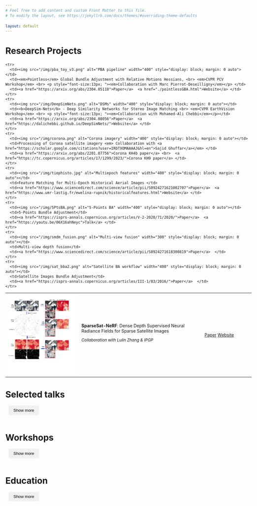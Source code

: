 ```yaml
---
# Feel free to add content and custom Front Matter to this file.
# To modify the layout, see https://jekyllrb.com/docs/themes/#overriding-theme-defaults

layout: default
---
```




# Research Projects

<table>
  <colgroup>
    <col span="1" style="width: 30%;">
    <col span="1" style="width: 50%;">
    <col span="1" style="width: 30%;">
  </colgroup>
  <thead style="display: none;">
    <tr>
      <th>Project</th>
      <th>Figure</th>
      <th>Link to Paper</th>
    </tr>
  </thead> 

  <tbody>
    <tr>
      <td><img src="/img/DDSNeRFWorkflow.jpg" alt="NeRF pipelines" width="400" style="display: block; margin: 0 auto"></td>
      <td><b>SparseSat-NeRF</b>: Dense Depth Supervised Neural Radiance Fields for Sparse Satellite Images <br> <p style="font-size:13px; "><em>Collaboration with Lulin Zhang & IPGP</em></p> </td>
      <td><a href="">Paper</a>  <a href="./SparseSatNerf.html">Website</a> </td>
    </tr>

    <tr>
      <td><img src="/img/pba_toy_v3.png" alt="PBA pipeline" width="400" style="display: block; margin: 0 auto"></td>
      <td><em>Pointless</em> Global Bundle Adjustment with Relative Motions Hessians, <br> <em>CVPR PCV Workshop</em> <br> <p style="font-size:13px; "><em>Collaboration with Marc Pierrot-Deseilligny</em></p> </td>
      <td><a href="https://arxiv.org/abs/2304.05118">Paper</a>  <a href="./pointlessGBA.html">Website</a> </td>
    </tr>
    <tr>
      <td><img src="/img/DeepSimNets.png" alt="DSMs" width="400" style="display: block; margin: 0 auto"></td>
      <td><b>DeepSim-Nets</b> - Deep Similarity Networks for Stereo Image Matching <br> <em>CVPR EarthVision Workshop</em> <br> <p style="font-size:13px; "><em>Collaboration with Mohamed-Ali Chebbi</em></p></td>
      <td><a href="https://arxiv.org/abs/2304.08056">Paper</a>  <a href="https://dalichebbi.github.io/DeepSimNets/">Website</a> </td>
    </tr> 
    <tr>
      <td><img src="/img/corona.png" alt="Corona imagery" width="400" style="display: block; margin: 0 auto"></td>
      <td>Processing of Corona satellite imagery <em> Collaboration with <a href="https://scholar.google.com/citations?user=IRbTXOMAAAAJ&hl=en">Sajid Ghuffar</a></em> </td>
      <td><a href="https://arxiv.org/abs/2201.07756">Corona KH4b paper</a> <br>  <a href="https://tc.copernicus.org/articles/17/1299/2023/">Corona KH9 paper</a> </td>
    </tr>
    <tr>
      <td><img src="/img/tiephisto.jpg" alt="Multiepoch features" width="400" style="display: block; margin: 0 auto"></td>
      <td>Feature Matching for Multi-Epoch Historical Aerial Images </td>
      <td><a href="https://www.sciencedirect.com/science/article/pii/S0924271621002707">Paper</a>  <a href="https://www.umr-lastig.fr/ewelina-rupnik/historicalfeatures.html">Website</a> </td>
    </tr>
    <tr>
      <td><img src="/img/5PtsBA.png" alt="5-Points BA" width="400" style="display: block; margin: 0 auto"></td>
      <td>5-Points Bundle Adjustment</td>
      <td><a href="https://isprs-annals.copernicus.org/articles/V-2-2020/71/2020/">Paper</a>  <a href="https://youtu.be/06X16ahNeyc">Talk</a> </td>
    </tr>
    <tr>
      <td><img src="/img/smdm_fusion.png" alt="Multi-view fusion" width="300" style="display: block; margin: 0 auto"></td>
      <td>Multi-view depth fusion</td>
      <td><a href="https://www.sciencedirect.com/science/article/pii/S0924271618300819">Paper</a>  </td>
    </tr>
    <tr>
      <td><img src="/img/sat_bba2.png" alt="Satellite BA workflow" width="400" style="display: block; margin: 0 auto"></td>
      <td>Satellite Images Bundle Adjustment</td>
      <td><a href="https://isprs-annals.copernicus.org/articles/III-1/83/2016/">Paper</a>  </td>
    </tr>
  </tbody> 
</table>


<div class="collapsible">
  <h1>Selected talks</h1>
  <button class="collapse-button">Show more</button>
  <div class="content">

<table>
  <colgroup>
    <col span="1" style="width: 10%;">
    <col span="1" style="width: 45%;">
    <col span="1" style="width: 45%;">
  </colgroup>
  <thead style="display: none;">
    <tr>
      <th>Year</th>
      <th>Title</th>
      <th>Website</th>
    </tr>
  </thead>
  <tbody>
    <tr>
      <td> <b>March 2023</b> </td>
      <td> GRSS IADF <br> <em>Women in Geoscience and Remote Sensing</em></td>
      <td>Photogrammetry with historical images <a href="https://www.grss-ieee.org/events/webinar/women-in-geoscience-and-remote-sensing-webinar-series-photogrammetry-in-earth-sciences/">[Website]</a> | <a href="https://drive.google.com/file/d/1Q3YczvluCGohX6BJz7TD6rAwrCxDGo1s/view?usp=share_link">[Slides]</a></td>
    </tr>
    <tr>
      <td> <b>June 2021</b> </td>
      <td> ISPRS Lecture Day</td>
      <td>High precision mapping with UAVs <a href="https://www.isprs2022-nice.com/index.php/isprs-geospatial-lecture-day/">[Website]</a> | <a href="https://drive.google.com/file/d/1Q3YczvluCGohX6BJz7TD6rAwrCxDGo1s/view?usp=share_link">[Slides]</a></td>
    </tr>

  </tbody>
</table>

</div>
</div>

<br>

<div class="collapsible">
  <h1>Workshops </h1>
  <button class="collapse-button">Show more</button>
  <div class="content">

  <table style="border-collapse: collapse;">
  <colgroup>
    <col span="1" style="width: 20%;">
    <col span="1" style="width: 40%;">
    <col span="1" style="width: 50%;">
  </colgroup>
  <thead style="display: none;">
    <tr>
      <th>Year</th>
      <th>Title</th>
      <th>Website</th>
    </tr>
  </thead>
  <tbody>
   <tr>
      <td> <b>June 2023</b> </td>
      <td> CVPR Workshop </td>
      <td> Photogrammetric Computer Vision <br> <a href="https://photogrammetric-cv-workshop.github.io/">[Website]</a> | [Proceedings] </td>
    </tr>
  </tbody>
  <tbody>
    <tr>
      <td> <b>June 2022</b> </td>
      <td> ISPRS Congres Workshop </td>
      <td>Multi-epoch historical image processing </td>
    </tr>
  </tbody>
  <tbody>
    <tr>
      <td> <b>June 2022</b> </td>
      <td> ISPRS Congres Summer School </td>
      <td> Photogrammetry & Laser Scanning processing </td>
    </tr>
  </tbody>
  <tbody>
    <tr>
      <td> <b>Sept 2018</b> </td>
      <td> Summer School <br> AGH, Cracow, Poland </td>
      <td> MicMac for UAV & Close Range & Satellite </td>
    </tr>
  </tbody>
  <tbody>
    <tr>
      <td> <b>May 2018</b> </td>
      <td> Atelier au congrès RFIAP & CFPT <br> Marne-la-Vallée, France </td>
      <td> MicMac for UAV & Close Range & Satellite </td>
    </tr>
  </tbody>
  <tbody>
    <tr>
      <td> <b>Feb 2018</b> </td>
      <td> Summer School <br> Politecnico di Torino, Italy </td>
      <td> MicMac for UAV & Close Range </td>
    </tr>
  </tbody>
</table>

  </div>
</div>

<br>

<div class="collapsible">
  <h1>Education</h1>
  <button class="collapse-button">Show more</button>
  <div class="content">


<table>
  <colgroup>
    <col span="1" style="width: 30%;">
    <col span="1" style="width: 45%;">
    <col span="1" style="width: 35%;">
  </colgroup>
  <thead style="display: none;">
    <tr>
      <th>Duration</th>
      <th>Institution</th>
      <th>Type</th>
    </tr>
  </thead>
  <tbody>
    <tr>
      <td><b>PhD in photogrammetry</b></td>

      <td> Technische Universitaet Wien, Austria <br> <a href="https://photo.geo.tuwien.ac.at/">Photogrammetry Research Group</a></td>
      <td> <b>2010 - 2013 </b> </td>

    </tr>
  </tbody>
  <tbody>
    <tr>
      <td><b>Erasmus</b></td>

      <td> Technische Universitaet Muenchen, Germany <br> <a href="https://www.pf.bgu.tum.de/">Dept. of Photogrammetry and Remote Sensing</a></td>
      <td> <b>2009/2010</b> </td>

    </tr>
  </tbody>
  <tbody>
    <tr>
      <td> <b>MSc Eng in photogrammetry</b> </td>

      <td> AGH University of Science and Technology, Poland <br> <a href="https://geod.agh.edu.pl/index.php?option=com_content&view=article&id=778&Itemid=263&lang=en">Fac. of Geo-Data Science and Geodesy</a></td>
      <td> <b>2005 - 2010 </b> </td>

    </tr>
  </tbody>

</table>
</div>
</div>



<script>
document.addEventListener('DOMContentLoaded', function() {
    var coll = document.getElementsByClassName('collapsible');
    for (var i = 0; i < coll.length; i++) {
      var button = coll[i].querySelector('.collapse-button');
      button.addEventListener('click', function() {
        var parent = this.closest('.collapsible');
        parent.classList.toggle('active');
        var content = parent.querySelector('.content');
        if (content.style.display === 'block') {
          content.style.display = 'none';
          this.innerHTML = 'Show more';
        } else {
          content.style.display = 'block';
          this.innerHTML = 'Hide';
        }
      });
    }
  });  
</script>

<style>

body {
    max-width: 800px;
    margin: 0 auto;
  }
table {
    border-collapse: collapse;
    border: none;
  }
table td, table th {
    border: none;
    background-color: transparent;
}

  
  .collapsible h2 {
    margin-top: 0;
  }
  
  .collapsible .content {
    display: none;
  }
  
  .collapsible.active .content {
    display: block;
  }
  
  .collapse-button {
    border: none;
    background-color: #f1f1f1;
    color: black;
    padding: 8px 16px;
    margin-left: 10px;
    border-radius: 5px;
    cursor: pointer;
  }

</style>

